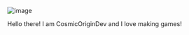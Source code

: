 ![image](https://github.com/CosmicOriginDev/CosmicOriginDev/assets/154019149/f6e69a09-96ce-451c-bf47-5615d0601403)

Hello there!
I am CosmicOriginDev and I love making games!
